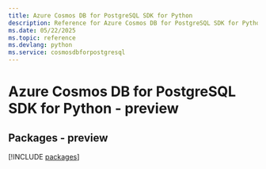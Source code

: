 ```yaml
---
title: Azure Cosmos DB for PostgreSQL SDK for Python
description: Reference for Azure Cosmos DB for PostgreSQL SDK for Python
ms.date: 05/22/2025
ms.topic: reference
ms.devlang: python
ms.service: cosmosdbforpostgresql
---
```

# Azure Cosmos DB for PostgreSQL SDK for Python - preview
## Packages - preview
[!INCLUDE [packages](cosmos-db-for-postgresql-index.md)]